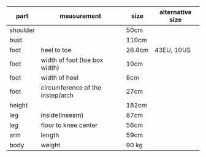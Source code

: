 | part     | measurement                      | size   | alternative size |
|----------|----------------------------------|--------|------------------|
| shoulder |                                  | 50cm   |                  |
| bust     |                                  | 110cm  |                  |
| foot     | heel to toe                      | 26.8cm | 43EU, 10US       |
| foot     | width of foot  (toe box width)   | 10cm   |                  |
| foot     | width of heel                    | 8cm    |                  |
| foot     | circumference of the instep/arch | 27cm   |                  |
| height   |                                  | 182cm  |                  |
| leg      | inside(inseam)                   | 87cm   |                  |
| leg      | floor to knee center             | 56cm   |                  |
| arm      | length                           | 59cm   |                  |
| body     | weight                           | 90 kg  |                  |

